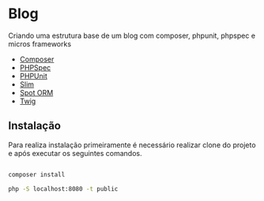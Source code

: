 # Blog

Criando uma estrutura base de um blog com composer, phpunit, phpspec e micros frameworks

- [Composer](https://getcomposer.org)
- [PHPSpec](http://phpspec.net/en/stable/)
- [PHPUnit](https://phpunit.de/)
- [Slim](https://slimframework.com)
- [Spot ORM](http://phpdatamapper.com)
- [Twig](http://twig.sensiolabs.org)

## Instalação

Para realiza instalação primeiramente é necessário realizar clone do projeto e após
executar os seguintes comandos.

```sh

composer install

php -S localhost:8080 -t public

```
